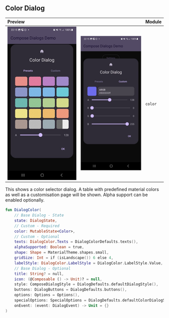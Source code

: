 ## Color Dialog

| Preview                                           | | Module |
|:--------------------------------------------------| :- | :- |
| ![Preview](screenshots/demo_color1.jpg "Preview") | ![Preview](screenshots/demo_color2.jpg "Preview") | `color` |

This shows a color selector dialog. A table with predefined material colors as well as a customisation page will be shown. Alpha support can be enabled optionally.

```kotlin
fun DialogColor(
    // Base Dialog - State
    state: DialogState,
    // Custom - Required
    color: MutableState<Color>,
    // Custom - Optional
    texts: DialogColor.Texts = DialogColorDefaults.texts(),
    alphaSupported: Boolean = true,
    shape: Shape = MaterialTheme.shapes.small,
    gridSize: Int = if (isLandscape()) 6 else 4,
    labelStyle: DialogColor.LabelStyle = DialogColor.LabelStyle.Value,
    // Base Dialog - Optional
    title: String? = null,
    icon: (@Composable () -> Unit)? = null,
    style: ComposeDialogStyle = DialogDefaults.defaultDialogStyle(),
    buttons: DialogButtons = DialogDefaults.buttons(),
    options: Options = Options(),
    specialOptions: SpecialOptions = DialogDefaults.defaultColorDialogSpecialOptions(),
    onEvent: (event: DialogEvent) -> Unit = {}
)
```